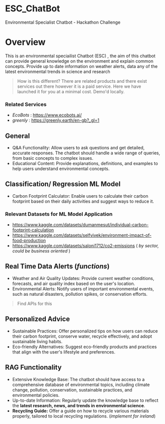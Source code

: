 # ESC_ChatBot
Environmental Specialist Chatbot - Hackathon Challenge


# Overview 
This is an environmental speciailist Chatbot (ESC) , the aim of this chatbot can provide general knowledge on the environment and explain common concepts. Provide up to date information on weather alerts, data any of the latest environmental trends in science and research

> How is this different? There are related products and there exist services out there however it is a paid service. Here we have launched it for you at a minimal cost. Demo'd locally. 

### Related Services 
- *EcoBots* : https://www.ecobots.ai/ 
- *greenly* : https://greenly.earth/en-gb?_gl=1


## General 
- Q&A Functionality: Allow users to ask questions and get detailed, accurate responses. The chatbot should handle a wide range of queries, from basic concepts to complex issues.
- Educational Content: Provide explanations, definitions, and examples to help users understand environmental concepts.

## Classification/ Regression ML Model  
- Carbon Footprint Calculator: Enable users to calculate their carbon footprint based on their daily activities and suggest ways to reduce it.

### Relevant Datasets for ML Model Application
- https://www.kaggle.com/datasets/dumanmesut/individual-carbon-footprint-calculation 
- https://www.kaggle.com/datasets/selfvivek/environment-impact-of-food-production
- https://www.kaggle.com/datasets/saloni1712/co2-emissions ( *by sector, could be business oriented* )


## Real Time Data Alerts (*functions*)
- Weather and Air Quality Updates: Provide current weather conditions, forecasts, and air quality index based on the user's location.
- Environmental Alerts: Notify users of important environmental events, such as natural disasters, pollution spikes, or conservation efforts.

> Find APIs for this 

## Personalized Advice
- Sustainable Practices: Offer personalized tips on how users can reduce their carbon footprint, conserve water, recycle effectively, and adopt sustainable living habits.
- Eco-friendly Alternatives: Suggest eco-friendly products and practices that align with the user's lifestyle and preferences.


## RAG Functionality 
- Extensive Knowledge Base: The chatbot should have access to a comprehensive database of environmental topics, including climate change, pollution, conservation, sustainable practices, and environmental policies.
- Up-to-date Information: Regularly update the knowledge base to reflect the **latest research, news, and trends in environmental science**.
- **Recycling Guide:** Offer a guide on how to recycle various materials properly, tailored to local recycling regulations. (*implement for ireland*)





